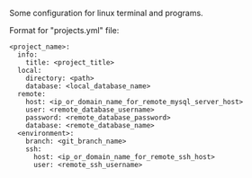 Some configuration for linux terminal and programs.

Format for "projects.yml" file:

```
<project_name>:
  info:
    title: <project_title>
  local:
    directory: <path>
    database: <local_database_name>
  remote:
    host: <ip_or_domain_name_for_remote_mysql_server_host>
    user: <remote_database_username>
    password: <remote_database_password>
    database: <remote_database_name>
  <environment>:
    branch: <git_branch_name>
    ssh:
      host: <ip_or_domain_name_for_remote_ssh_host>
      user: <remote_ssh_username>
```
